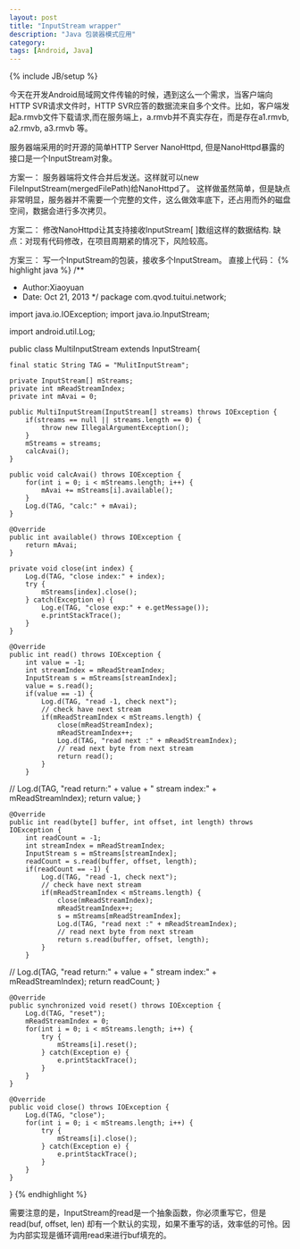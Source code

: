 ```yaml
---
layout: post
title: "InputStream wrapper"
description: "Java 包装器模式应用"
category: 
tags: [Android, Java]
---
```

{% include JB/setup %}

今天在开发Android局域网文件传输的时候，遇到这么一个需求，当客户端向HTTP SVR请求文件时，HTTP SVR应答的数据流来自多个文件。比如，客户端发起a.rmvb文件下载请求,而在服务端上，a.rmvb并不真实存在，而是存在a1.rmvb, a2.rmvb, a3.rmvb 等。

服务器端采用的时开源的简单HTTP Server NanoHttpd, 但是NanoHttpd暴露的接口是一个InputStream对象。 

方案一：
服务器端将文件合并后发送。这样就可以new FileInputStream(mergedFilePath)给NanoHttpd了。
这样做虽然简单，但是缺点非常明显，服务器并不需要一个完整的文件，这么做效率底下，还占用而外的磁盘空间，数据会进行多次拷贝。

方案二：
修改NanoHttpd让其支持接收InputStream[ ]数组这样的数据结构.
缺点：对现有代码修改，在项目周期紧的情况下，风险较高。

方案三：
写一个InputStream的包装，接收多个InputStream。
直接上代码：
{% highlight java %}
/**
 * Author:Xiaoyuan
 * Date: Oct 21, 2013
 */
package com.qvod.tuitui.network;

import java.io.IOException;
import java.io.InputStream;

import android.util.Log;

public class MultiInputStream extends InputStream{
	
	final static String TAG = "MulitInputStream";

	private InputStream[] mStreams;
	private int mReadStreamIndex;
	private int mAvai = 0;
	
	public MultiInputStream(InputStream[] streams) throws IOException {
		if(streams == null || streams.length == 0) {
			throw new IllegalArgumentException();
		} 
		mStreams = streams;
		calcAvai();
	}
	
	public void calcAvai() throws IOException {
		for(int i = 0; i < mStreams.length; i++) {
			mAvai += mStreams[i].available();
		}
		Log.d(TAG, "calc:" + mAvai);
	}
	
	@Override
	public int available() throws IOException {
		return mAvai;
	}
	
	private void close(int index) {
		Log.d(TAG, "close index:" + index);
		try {
			mStreams[index].close();
		} catch(Exception e) {
			Log.e(TAG, "close exp:" + e.getMessage());
			e.printStackTrace();
		}
	}
	
	@Override
	public int read() throws IOException {
		int value = -1;
		int streamIndex = mReadStreamIndex;
		InputStream s = mStreams[streamIndex];
		value = s.read();
		if(value == -1) {
			Log.d(TAG, "read -1, check next");
			// check have next stream
			if(mReadStreamIndex < mStreams.length) {
				close(mReadStreamIndex);
				mReadStreamIndex++;
				Log.d(TAG, "read next :" + mReadStreamIndex);
				// read next byte from next stream
				return read();
			}
		}
//		Log.d(TAG, "read return:" + value + " stream index:" + mReadStreamIndex);
		return value;
	}
	
	@Override
	public int read(byte[] buffer, int offset, int length) throws IOException {
		int readCount = -1;
		int streamIndex = mReadStreamIndex;
		InputStream s = mStreams[streamIndex];
		readCount = s.read(buffer, offset, length);
		if(readCount == -1) {
			Log.d(TAG, "read -1, check next");
			// check have next stream
			if(mReadStreamIndex < mStreams.length) {
				close(mReadStreamIndex);
				mReadStreamIndex++;
				s = mStreams[mReadStreamIndex];
				Log.d(TAG, "read next :" + mReadStreamIndex);
				// read next byte from next stream
				return s.read(buffer, offset, length);
			}
		}
//		Log.d(TAG, "read return:" + value + " stream index:" + mReadStreamIndex);
		return readCount;
	}
	
	@Override
	public synchronized void reset() throws IOException {
		Log.d(TAG, "reset");
		mReadStreamIndex = 0;
		for(int i = 0; i < mStreams.length; i++) {
			try {
				mStreams[i].reset();
			} catch(Exception e) {
				e.printStackTrace();
			}
		}
	}
	
	@Override
	public void close() throws IOException {
		Log.d(TAG, "close");
		for(int i = 0; i < mStreams.length; i++) {
			try {
				mStreams[i].close();
			} catch(Exception e) {
				e.printStackTrace();
			}
		}
	}

}
{% endhighlight %}

需要注意的是，InputStream的read是一个抽象函数，你必须重写它，但是read(buf, offset, len) 却有一个默认的实现，如果不重写的话，效率低的可怜。因为内部实现是循环调用read来进行buf填充的。


